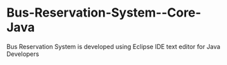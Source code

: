 # Bus-Reservation-System--Core-Java
Bus Reservation System is developed using Eclipse IDE text editor for Java Developers 
